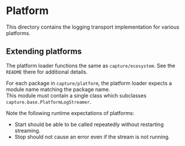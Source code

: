 # Platform

This directory contains the logging transport implementation for various
platforms.

## Extending platforms

The platform loader functions the same as `capture/ecosystem`. See the `README` there for additional details.

For each package in `capture/platform`, the platform loader expects a module name matching the package name.  
This module must contain a single class which subclasses `capture.base.PlatformLogStreamer`.

Note the following runtime expectations of platforms:
- Start should be able to be called repeatedly without restarting streaming.  
- Stop should not cause an error even if the stream is not running.
